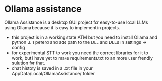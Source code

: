 # Ollama assistance
Ollama Assistance is a desktop GUI project for easy-to-use local LLMs using Ollama because it is easy to implement in projects.

- this project is in a working state ATM but you need to install Ollama and python 3.11 peferd and add path to the DLL and DLLs in settings -> config
- for experimental STT to work you need the correct libraries for it to work, but i have yet to make requirements.txt ro an more user frendly sulution for that.
- chat history is saved in a .txt file in your AppData/Local/OllamaAssistance/ folder
